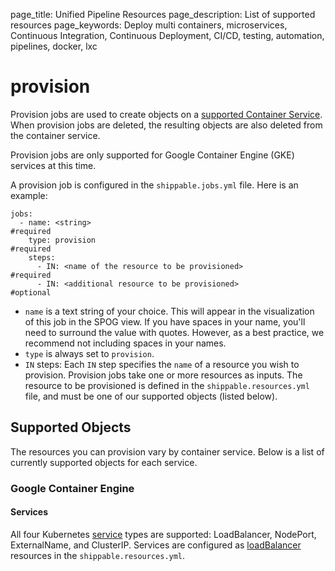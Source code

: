 page_title: Unified Pipeline Resources
page_description: List of supported resources
page_keywords: Deploy multi containers, microservices, Continuous Integration, Continuous Deployment, CI/CD, testing, automation, pipelines, docker, lxc

# provision

Provision jobs are used to create objects on a [supported Container Service](../../integrations/overview/#container-services). When provision jobs are deleted, the resulting objects are also deleted from the container service.

Provision jobs are only supported for Google Container Engine (GKE) services at this time.

A provision job is configured in the `shippable.jobs.yml` file. Here is an example:

```
jobs:
  - name: <string>                                                   #required
    type: provision                                                  #required
    steps:
      - IN: <name of the resource to be provisioned>                 #required
      - IN: <additional resource to be provisioned>                  #optional

```
- `name` is a text string of your choice. This will appear in the visualization of this job in the SPOG view.  If you have spaces in your name, you'll need to surround the value with quotes. However, as a best practice, we recommend not including spaces in your names.
- `type` is always set to `provision`.
- `IN` steps: Each `IN` step specifies the `name` of a resource you wish to provision. Provision jobs take one or more resources as inputs. The resource to be provisioned is defined in the `shippable.resources.yml` file, and must be one of our supported objects (listed below).


## Supported Objects

The resources you can provision vary by container service. Below is a list of currently supported objects for each service.

### Google Container Engine
#### Services
All four Kubernetes [service](https://kubernetes.io/docs/user-guide/services/) types are supported: LoadBalancer, NodePort, ExternalName, and ClusterIP. Services are configured as [loadBalancer](../resources/loadBalancer/) resources in the `shippable.resources.yml`.
